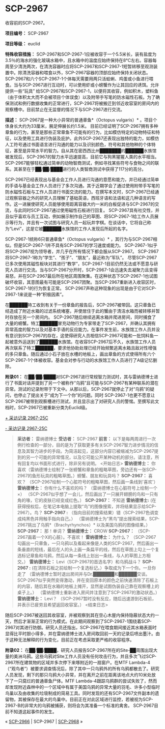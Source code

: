 # SCP-2967
                        




收容前的SCP-2967。



**项目编号：** SCP-2967

**项目等级：** euclid

**特殊收容措施：** SCP-2967和SCP-2967-1应被收容于一个5.5米长，装有盐度为3.5％的海水的强化玻璃水箱中，且水箱中的温度应始终保持在8°C左右。容器每周至少清洗两次，在清洗容器时应将SCP-2967和SCP-2967-1短暂转移至观测装置中。除清洗容器和喂食以外，SCP-2967容器的顶部应始终保持关闭状态。 SCP-2967和六个SCP-2967-1个体每天需要用两只活蛤蜊、鸡蛋或小鱼进行喂食。当与SCP-2967进行互动时，可以使用虾或小螃蟹作为让其回应的诱饵。允许提供一些“玩具” 给SCP-2967和SCP-2967-1，以便将其收容，例如积木，塑料鱼（由于体积太大而不会被项目个体误食）以及附带手写笔的防水磁性石板。为了确保测试和例行数据收集的正常进行，SCP-2967将被搬迁到邻近收容室的房间内的观察槽中。目前禁止在无监督的情况下与SCP-2967进行交流。

**描述：** SCP-2967是一种大小异常的普通章鱼*（Octopus vulgaris）* 。项目个体身长大约为33厘米，腕足伸展长约1.5米。 目前已经证明了SCP-2967拥有多种章鱼的行为，甚至是那些正常章鱼不可能有的行为，比如模仿特定的动物特征和特征，以及使用工具进行伪装及庇护。此外SCP-2967还表现出独特的能力，如模仿人工符号通过书面语言进行沟通的能力以及识别颜色，符号和其他物种的个体特征，甚至是异常水平的智力。自从其在密西西比州███████的██████水族馆被发现后，SCP-2967的智力水平迅速提高，目前它与狗黑猩猩人类的水平相当。 SCP-2967能够轻松通过简单的动物智商测试，例如寻找某些符号与食物之间的联系。其甚至在于██/██/████进行的人类智商测试中获得了117分的高分。

SCP-2967已经表现出与基金会工作人员进行沟通的意愿和能力，并已经通过简单的手语与基金会工作人员进行了多次沟通。其于近期学会了通过使用附带手写笔的防水磁性石板与工作人员进行书面交流的能力。在撰写本文时，SCP-2967已经通过观察容器之外的研究人员理解了基础英语，西班牙语和法语和这几种语言的写作。这一进展使研究人员能够使用距离容器大约一米的白板促进与SCP-2967的交流，与此同时SCP-2967通过使用磁性石板进行回复。 SCP-2967具有社交性，并且似乎喜欢与员工互动，例如展示制作自己的草图、将SCP-2967-1给工作人员展示等行为，并且有一次试图与研究人员一起玩井字棋。在谈话中，它将自己称为“Levi”，这是它被██████水族馆的工作人发现后所起的名字。

SCP-2967-1统称6只普通章鱼*（Octopus vulgaris）* ，其行为与SCP-2967相似。但是SCP-2967-1并不具有SCP-2967的学习速度或能力。 SCP-2967-1似乎将SCP-2967视为领导者，并几乎在所有情况下都会服从SCP-2967。 SCP-2967将SCP-2967-1称为“学生”、“孩子”、“朋友”，最近称为“军队”。 尽管SCP-2967已多次使用其磁性板块对其进行“教学”，SCP-2967-1目前仍然无法或不愿意与研究人员进行交流。当与SCP-2967分开时，SCP-2967-1会迅速失去凝聚力且变得易怒，并在SCP-2967最后所在地区周围聚集。在这种状态下SCP-2967-1也试图破坏收容，其意图最有可能是SCP-2967团聚。当SCP-2967重新进入收容区时，SCP-2967-1的行为恢复正常。 SCP-2967声称这种现象的出现是由于它对SCP-2967-1来说是一种“积极因素”。

在██████特工收到有关于一份章鱼的报告后，SCP-2967被带回。这只章鱼已经造成了附近水箱的过滤系统堵塞，并使居住于此的蟹由于清洁水箱而被转移并暂时存放在另一个房间内。 SCP-2967随后继续逃离水箱并爬进房间，同时捕食了大量的螃蟹。特工██████冒充动物行为专家带走了SCP-2967，并确认其拥有异常高度的智力以及对基本手语的反应能力。在事件发生前，水族馆工作人员并没有意识到SCP-2967的存在，这使得研究人员相信SCP-2967可能和一批饲料鱼一起被意外运送到了██████水族馆。在收容SCP-2967后不久，水族馆工作人员再次联系了特工██████，要求他协助处理已经开始频繁逃离水箱且敌对性增强的多只章鱼。随后通过小石子放在水槽的地板上，画出章鱼的方式使得所有六个SCP-2967-1个体被收容。基金会对参与行动的水族馆工作人员进行了A级记忆删除。

**附录01：** 在██/██/████对SCP-2967进行常规智力测试时，其与雷纳德博士进行了书面对话并提到了另一个被称作“乌鸦”且可能与SCP-2967有某种联系的潜在异常。测试的记录附带于下文中。从那以后，SCP-2967就停止了对“乌鸦”的疑问，也停止了提出关于“成为下一个你”的问题。同时 SCP-2967-1也更不愿意让SCP-2967被带到观察槽进行测试，并且显示出了对研究人员的警惕。至撰写此文档时，SCP-2967已被重新分类为Euclid级。


<a shape='rect' class='collapsible-block-link' href='javascript:;'>+&#160;&#37319;&#35775;&#35760;&#24405;&#160;2967-25C</a>

<a shape='rect' class='collapsible-block-link' href='javascript:;'>-&#160;&#37319;&#35775;&#35760;&#24405;&#160;2967-25C</a>


> **采访者：** 雷纳德博士
**受访者：** SCP-2967
**前言：** 以下是每两周进行一次例行检查的一部分，目的是为了获取更多有关SCP-2967智力进步情况的信息及其智力进步的手段。为简洁起见，这部分内容已被缩减为SCP-2967提到的另一个可能的异常情况，以及它可能公开某种动机的部分。请注意，所有回复均以书面形式进行，除非另有说明。
<开始日志>
**雷纳德博士：** 你喜欢（雷纳德博士绘制了一张螃蟹和章鱼的粗略草图，旁边还有一张SCP-2967的鱼形玩具的粗略草图。）螃蟹、朋友和玩具吗？
**SCP-2967：** 喜欢？ （SCP-2967绘制一个心脏符号的粗略草图，然后画一条线到'喜欢'）
**雷纳德博士：** 你有什么不喜欢的吗？ （雷纳德博士在心脏符号上绘制一个×）
（SCP-2967似乎想了一会儿，然后画出了一只展开翅膀的鸟和一只有角的喙，它的皮肤已经变成红色。）
**SCP-2967：** 不知道
**雷纳德博士:** (在获得授权后，在笔记本电脑上提取“鸟”的图像搜索，并将结果显示给SCP-2967）。鸟？
**SCP-2967 :** （指向目前的搜索结果）错（SCP-2967色调变成纯黑色并用触手指向自己。）
（雷纳德博士为“黑鸟”提出搜索结果，SCP-2967挑出了乌鸦*（Brachyrhynchos）* 以及美国乌鸦的图像结果。）
**SCP-2967：** 那！单词？
**雷纳德博士：** CROW
**SCP-2967：** （SCP-2967画着一个X的心脏）。不喜欢！
**雷纳德博士：** 为什么？
（SCP-2967勾画出一只章鱼，一只乌鸦以及看起来像是人类的SCP-2967，然后画出一条垂直的短线，最后在人的头上画一条扁平的线，然后在草图上勾上一个复选标记章鱼和乌鸦，然后从每一条线上划出一条线，与人的草图上方相交。）
**雷纳德博士：** Levi（SCP-2967的首选名字）和乌鸦战斗？
**SCP-2967 :** (在清除石板之前绘制一个复选标记。）争取成为下一个你。一旦你走了
（雷纳德博士暂时退出房间并与Dr.███████和██████交谈。SCP-2967似乎突然变得激动，并在变回原本的颜色之前快速清除了石板上的内容，随后其在水箱的地板上摊开，显然是试图伪装自己靠在观察槽上的桌子上。）
（雷纳德博士重新进入房间并注意到了SCP-2967的激动状态。）
**雷纳德博士：** Levi？
（SCP-2967暂时没有反应，随后迅速游到石板前，并表示已疲劳且希望返回收容室。）
<结束日志>
> 

随后SCP-2967被送回其收容室，并被观察到其在空心木屋内保持隐蔽状态大约一天，然后才渐渐正常的行为模式。在此期间观察到了SCP-2967-1围绕着SCP-2967对其进行防御。研究人员还指出，SCP-2967在喂食期间接近其水箱表面时显得比平时胆小得多，并在雷纳德博士进入房间取回前一天的记录后喷出墨汁。由于这种无法解释的行为变化，目前正在考虑采取更严格的收容程序。




**附录02：** 在██/██/████，研究人员报告SCP-2967所在的Site-██周围出现大量的美洲乌鸦。这些乌鸦对Site工作人员没有任何攻击行为，并且多次飞过SCP-2967所在建筑物的区域并多次停下来啄附近的一扇窗户。在MTF Lambda-4（“观鸟者”）被要求调查情况后，除了其中一只乌鸦外的所有乌鸦都散去了。研究人员发现，剩下的那只乌鸦大小异常，并在离开之前在距离该地点大约10米处放下了一只腐烂的普通章鱼尸体。MTF Lambda-4跟踪乌鸦群的尝试失败了，然而却发现附近森林中的一个区域中有属于美国乌鸦的异常大量的羽毛、许多小型临时鸟巢以及由收集的垃圾制成的简易工具。同时发现的还有SCP-2967文件副本的遗留物，其被保存在最大的鸟巢中。目前正在对此区域进行监控，若被视为SCP-2967-B的非常大的乌鸦被捕获，则将会为其准备一个标准的禽舍。 SCP-2967目前不知道这起事件的发生。



« [SCP-2966](/scp-2966) | SCP-2967 | <a shape='rect' class='newpage' href='/scp-2968'>SCP-2968</a> »





                    